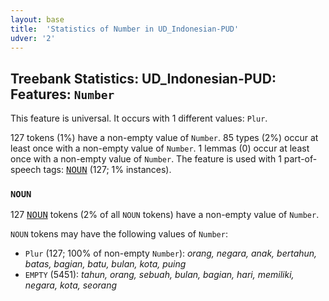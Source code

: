 ```yaml
---
layout: base
title:  'Statistics of Number in UD_Indonesian-PUD'
udver: '2'
---
```


## Treebank Statistics: UD_Indonesian-PUD: Features: `Number`

This feature is universal.
It occurs with 1 different values: `Plur`.

127 tokens (1%) have a non-empty value of `Number`.
85 types (2%) occur at least once with a non-empty value of `Number`.
1 lemmas (0) occur at least once with a non-empty value of `Number`.
The feature is used with 1 part-of-speech tags: <tt><a href="id_pud-pos-NOUN.html">NOUN</a></tt> (127; 1% instances).

### `NOUN`

127 <tt><a href="id_pud-pos-NOUN.html">NOUN</a></tt> tokens (2% of all `NOUN` tokens) have a non-empty value of `Number`.

`NOUN` tokens may have the following values of `Number`:

* `Plur` (127; 100% of non-empty `Number`): <em>orang, negara, anak, bertahun, batas, bagian, batu, bulan, kota, puing</em>
* `EMPTY` (5451): <em>tahun, orang, sebuah, bulan, bagian, hari, memiliki, negara, kota, seorang</em>

